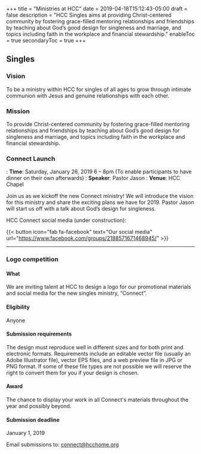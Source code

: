 +++
title = "Ministries at HCC"
date = 2019-04-18T15:12:43-05:00
draft = false
description = "HCC Singles aims at providing Christ-centered community by fostering grace-filled mentoring relationships and friendships by teaching about God’s good design for singleness and marriage, and topics including faith in the workplace and financial stewardship."
enableToc = true
secondaryToc = true
+++

## Singles

### Vision

To be a ministry within HCC for singles of all ages to grow through intimate communion with Jesus and genuine relationships with each other.

### Mission

To provide Christ-centered community by fostering grace-filled mentoring relationships and friendships by teaching about God’s good design for singleness and marriage, and topics including faith in the workplace and financial stewardship.

### Connect Launch


: **Time**: Saturday, January 26, 2019  6 – 8pm (To enable participants to have dinner on their own afterwards)
: **Speaker**: Pastor Jason
: **Venue**: HCC Chapel

Join us as we kickoff the new Connect ministry! We will introduce the vision for this ministry and share the exciting plans we have for 2019.  Pastor Jason will start us off with a talk about God’s design for singleness.

HCC Connect social media (under construction):

{{< button icon="fab fa-facebook" text="Our social media" url="https://www.facebook.com/groups/2188571671468945/" >}}

-----

### Logo competition 

#### What

We are inviting talent at HCC to design a logo for our promotional materials and social media for the new singles ministry, “Connect”.

#### Eligibility

Anyone

#### Submission requirements

The design must reproduce well in different sizes and for both print and electronic formats. Requirements include an editable vector file (usually an Adobe Illustrator file), vector EPS files, and a web preview file in JPG or PNG format. If some of these file types are not possible we will reserve the right to convert them for you if your design is chosen.

#### Award 

The chance to display your work in all Connect's materials throughout the year and possibly beyond.

#### Submission deadline

January 1, 2019

Email submissions to: [connect@hcchome.org](mailto:connect@hcchome.org)
